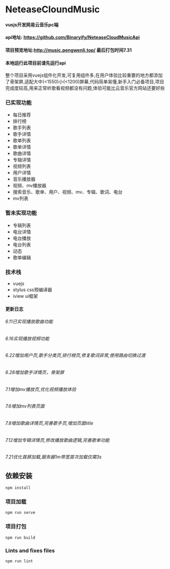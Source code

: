 # NeteaseCloundMusic
#### vusjs开发网易云音乐pc端
#### api地址: https://github.com/Binaryify/NeteaseCloudMusicApi
#### 项目预览地址:http://music.pengwenli.top/ 最后打包时间7.31
#### 本地运行此项目前请先运行api
整个项目采用vuejs组件化开发,可复用组件多,在用户体验比较重要的地方都添加了骨架屏,适配大中(<1550)小(<1200)屏幕,代码简单易懂,新手入门必备项目,项目完成度较高,用来正常听歌看视频都没有问题,体验可能比云音乐官方网站还要好些
### 已实现功能
- 每日推荐
- 排行榜
- 歌手列表
- 歌手详情
- 歌单列表
- 歌单详情
- 歌曲详情
- 专辑详情
- 视频列表
- 用户详情
- 音乐播放器
- 视频、mv播放器
- 搜索音乐、歌单、用户、视频、mv、专辑、歌词、电台
- mv列表

### 暂未实现功能
- 专辑列表
- 电台详情
- 电台播放
- 电台列表
- 动态
- 歌单编辑
### 技术栈

- vuejs 
- stylus css预编译器
- iview ui框架

#### 更新日志
###### 6.11已实现播放歌曲功能
###### 6.16实现播放视频功能
###### 6.22增加用户页,歌手分类页,排行榜页,修复歌词异常,使用路由切换过渡
###### 6.28增加歌手详情页，骨架屏
###### 7.1增加mv播放页,优化视频播放体验
###### 7.6增加mv列表页面
###### 7.8增加歌曲详情页,完善歌手页,增加页面title
###### 7.12增加专辑详情页,修改播放歌曲逻辑,完善歌单功能
###### 7.21优化首屏加载,服务器1m带宽首次加载仅需3s

## 依赖安装
```
npm install
```

### 项目加载
```
npm run serve
```

### 项目打包
```
npm run build
```

### Lints and fixes files
```
npm run lint
```
